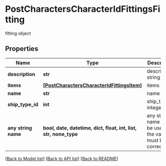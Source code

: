 # PostCharactersCharacterIdFittingsFitting

fitting object

## Properties
Name | Type | Description | Notes
------------ | ------------- | ------------- | -------------
**description** | **str** | description string | 
**items** | [**[PostCharactersCharacterIdFittingsItem]**](PostCharactersCharacterIdFittingsItem.md) | items array | 
**name** | **str** | name string | 
**ship_type_id** | **int** | ship_type_id integer | 
**any string name** | **bool, date, datetime, dict, float, int, list, str, none_type** | any string name can be used but the value must be the correct type | [optional]

[[Back to Model list]](../README.md#documentation-for-models) [[Back to API list]](../README.md#documentation-for-api-endpoints) [[Back to README]](../README.md)


